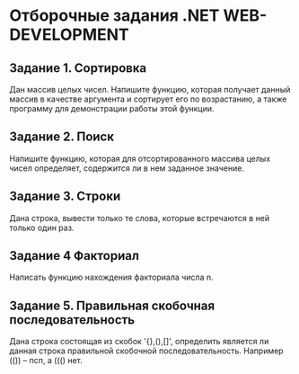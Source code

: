 # Отборочные задания .NET WEB-DEVELOPMENT

## Задание 1. Сортировка
Дан массив целых чисел. Напишите функцию, которая получает данный массив в
качестве аргумента и сортирует его по возрастанию, а также программу для
демонстрации работы этой функции.

## Задание 2. Поиск
Напишите функцию, которая для отсортированного маcсива целых чисел
определяет, содержится ли в нем заданное значение.

## Задание 3. Строки
Дана строка, вывести только те слова, которые встречаются в ней только один
раз.

## Задание 4 Факториал
Написать функцию нахождения факториала числа n.

## Задание 5. Правильная скобочная последовательность
Дана строка состоящая из скобок '{},(),[]', определить является ли данная строка
правильной скобочной последовательность. Например (()) – псп, а ((() нет.
